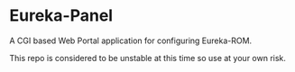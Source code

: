 Eureka-Panel
============

A CGI based Web Portal application for configuring Eureka-ROM.

This repo is considered to be unstable at this time so use at your own risk.
